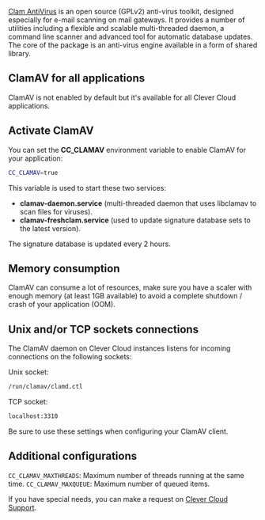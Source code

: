 
[Clam AntiVirus](https://www.clamav.net/) is an open source (GPLv2) anti-virus toolkit, designed especially for e-mail scanning on mail gateways. It provides a number of utilities including a flexible and scalable multi-threaded daemon, a command line scanner and advanced tool for automatic database updates. The core of the package is an anti-virus engine available in a form of shared library.

## ClamAV for all applications

ClamAV is not enabled by default but it's available for all Clever Cloud applications.

## Activate ClamAV

You can set the **CC_CLAMAV** environment variable to enable ClamAV for your application:

```bash
CC_CLAMAV=true
```

This variable is used to start these two services:

* **clamav-daemon.service** (multi-threaded daemon that uses libclamav to scan files for viruses).
* **clamav-freshclam.service** (used to update signature database sets to the latest version).

The signature database is updated every 2 hours.

## Memory consumption

ClamAV can consume a lot of resources, make sure you have a scaler with enough memory (at least 1GB available) to avoid a complete shutdown / crash of your application (OOM).

## Unix and/or TCP sockets connections

The ClamAV daemon on Clever Cloud instances listens for incoming connections on the following sockets:

Unix socket:

```bash
/run/clamav/clamd.ctl
```

TCP socket:

```bash
localhost:3310
```

Be sure to use these settings when configuring your ClamAV client.

## Additional configurations

`CC_CLAMAV_MAXTHREADS`: Maximum number of threads running at the same time.
`CC_CLAMAV_MAXQUEUE`: Maximum number of queued items.

If you have special needs, you can make a request on [Clever Cloud Support](https://console.clever-cloud.com/ticket-center-choice).


